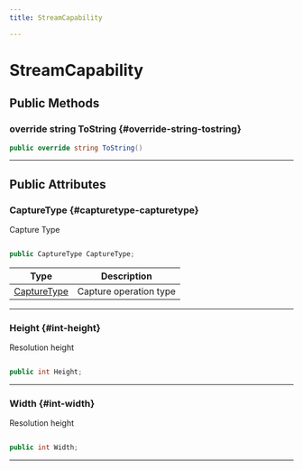 ```yaml
---
title: StreamCapability

---
```


# StreamCapability










## Public Methods

### override string ToString {#override-string-tostring}

```csharp
public override string ToString()
```






-----------

## Public Attributes

### CaptureType {#capturetype-capturetype}

Capture Type 

```csharp

public CaptureType CaptureType;

```

| Type | Description  | 
|--|--|
| [CaptureType](/unity-api/api/UnityEngine.XR.MagicLeap/MLCamera/UnityEngine.XR.MagicLeap.MLCamera.md#enums-capturetype) | Capture operation type  |





-----------

### Height {#int-height}

Resolution height 

```csharp

public int Height;

```






-----------

### Width {#int-width}

Resolution height 

```csharp

public int Width;

```






-----------

